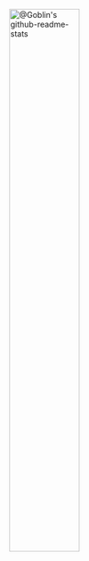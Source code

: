 

<p align="center">

<a href="https://github.com/tuanlda78202?tab=repositories"><img src="https://github-readme-stats-one-bice.vercel.app/api?username=tuanlda78202&hide=contribs,issues&include_all_commits=true&theme=gotham&show_icons=true&count_private=true&hide_border=true&role=OWNER,ORGANIZATION_MEMBER,COLLABORATOR&custom_title=charles"  width="50%" alt="@Goblin's github-readme-stats"/></a>

</p>
